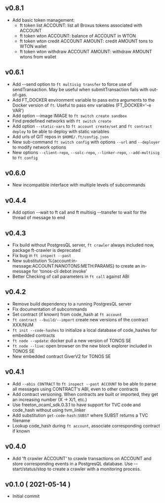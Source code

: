 
## v0.8.1
* Add basic token management:
  * ft token list ACCOUNT: list all Broxus tokens associated with ACCOUNT
  * ft token wton ACCOUNT: balance of ACCOUNT in WTON
  * ft token wton credit ACCOUNT AMOUNT: credit AMOUNT tons to WTON wallet
  * ft token wton withdraw ACCOUNT AMOUNT: withdraw AMOUNT wtons from wallet

## v0.6.1
* Add --send option to `ft multisig transfer` to force use of sendTransaction.
  May be useful when submitTransaction fails with out-of-gas.
* Add FT_DOCKER environment variable to pass extra arguments to the
  Docker version of `ft`. Useful to pass env variables (FT_DOCKER='-e VAR')
* Add option --image IMAGE to `ft switch create sandbox`
* Find predefined networks with `ft switch create`
* Add option `--static-vars` to `ft account create/set` and `ft contract deploy`
  to be able to deploy with static variables
* Add urls of GIT repos in `$HOME/.ft/config.json`
* New sub-command `ft switch config` with options `--url` and `--deployer` to
  modify network options
* New options `--client-repo`, `--solc-repo`, `--linker-repo`, `--add-multisig`
   to `ft config`

## v0.6.0
* New incompatible interface with multiple levels of subcommands

## v0.4.4

* Add option --wait to ft call and ft multisig --transfer to wait for the
  thread of message to end

## v0.4.3

* Fix build without PostgresQL server, `ft crawler` always included now,
  package ft-crawler is deprecated
* Fix bug in `ft inspect --past`
* New substitution %{account:in-message:ACCOUNT:NANOTONS:METH:PARAMS}
  to create an in-message for 'tonos-cli debot invoke'
* Better Checking of call parameters in `ft call` against ABI

## v0.4.2

* Remove build dependency to a running PostgresQL server
* Fix documentation of subcommands
* Set contract (if known) from code_hash at `ft account`
* `ft contract --build/--import` create new versions of the contract XXX/NUM
* `ft init --code-hashes` to initialize a local database of code_hashes
    for embedded contracts
* `ft node --update`: docker pull a new version of TONOS SE
* `ft node --live`: open browser on the new block explorer included in TONOS SE
* New embedded contract GiverV2 for TONOS SE

## v0.4.1

* Add `--abis CONTRACT` to `ft inspect --past ACCOUNT` to be able to parse
  all messages using CONTRACT's ABI, even to other contracts
* Add contract versioning. When contracts are built or imported, they get
  an increasing number (X -> X/1, etc.)
* Use freeton_ocaml_sdk.0.3.1 to have support for TVC code and code_hash
   without using tvm_linker
* Add substitution `get-code-hash:SUBST` where SUBST returns a TVC filename
* Lookup code_hash during `ft account`, associate corresponding contract
  if known

## v0.4.0

* Add 'ft crawler ACCOUNT' to crawle transactions on ACCOUNT and store
  corresponding events in a PostgresQL database. Use --start/status/stop
  to create a crawler with a monitoring process.

## v0.1.0 ( 2021-05-14 )

* Initial commit
